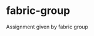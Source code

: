 # fabric-group

<!-- this project is using node version 14.15.1 -->

Assignment given by fabric group
